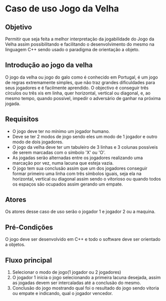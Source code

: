 # Caso de uso Jogo da Velha

## Objetivo

Permitir que seja feita a melhor interpretação da jogabilidade do Jogo da Velha assim possibilitando e facilitando o desenvolvimento do mesmo na linguagem C++ sendo usado o paradigma de orientação a objeto.

## Introdução ao jogo da velha

O jogo da velha ou jogo do galo como é conhecido em Portugal, é um jogo de regras extremamente simples, que não traz grandes dificuldades para seus jogadores e é facilmente aprendido. O objectivo é conseguir três círculos ou três xis em linha, quer horizontal, vertical ou diagonal, e, ao mesmo tempo, quando possível, impedir o adversário de ganhar na próxima jogada.

## Requisitos

* O jogo deve ter no mínimo um jogador humano.
* Deve se ter 2 modos de jogo sendo eles um modo de 1 jogador e outro modo de dois jogadores.
* O jogo da velha deve ter um tabuleiro  de 3 linhas e 3 colunas possíveis de serem marcadas com o símbolo 'X' ou 'O'.
* As jogadas serão alternadas entre os jogadores realizando uma marcação por vez, numa lacuna que esteja vazia.
* O jogo tem sua conclusão assim que um dos jogadores conseguir formar primeiro uma linha com três símbolos iguais, seja ela na horizontal, vertical ou diagonal assim sendo o vitorioso ou quando todos os espaços são ocupados assim gerando um empate.

## Atores

Os atores desse caso de uso serão o jogador 1 e jogador 2 ou a maquina.

## Pré-Condições

O jogo deve ser desenvolvido em C++ e todo o software deve ser orientado a objetos.

## Fluxo principal

1. Selecionar o modo de jogo(1 jogador ou 2 jogadores)
2. O jogador 1 inicia o jogo selecionando a primeira lacuna desejada, assim as jogadas devem ser intercaladas até a conclusão do mesmo.
3. Conclusão do jogo mostrando qual foi o resultado do jogo sendo vitoria ou empate e indicando, qual o jogador vencedor.
